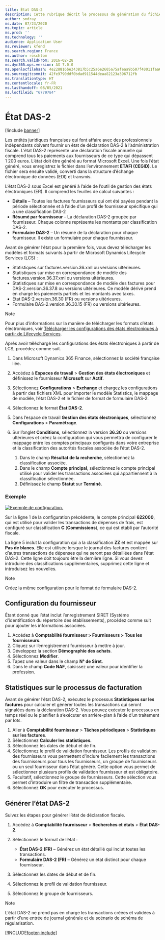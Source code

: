 ```yaml
---
title: État DAS-2
description: Cette rubrique décrit le processus de génération du fichier d’audit standard pour la France (FEC) dans Microsoft Dynamics 365 Finance.
author: sndray
ms.date: 07/23/2020
ms.topic: article
ms.prod: ''
ms.technology: ''
audience: Application User
ms.reviewer: kfend
ms.search.region: France
ms.author: roschlom
ms.search.validFrom: 2016-02-28
ms.dyn365.ops.version: AX 7.0.0
ms.openlocfilehash: 4e228816be343817b5c25a6e2605a75afeaa9b507f40011faa685f8a66be6154
ms.sourcegitcommit: 42fe9790ddf0bdad911544deaa82123a396712fb
ms.translationtype: HT
ms.contentlocale: fr-FR
ms.lasthandoff: 08/05/2021
ms.locfileid: "6779784"
---
```

# <a name="das-2-report"></a>État DAS-2

[!include [banner](../includes/banner.md)]

Les entités juridiques françaises qui font affaire avec des professionnels indépendants doivent fournir un état de déclaration DAS-2 à l’administration fiscale. L’état DAS-2 représente une déclaration fiscale annuelle qui comprend tous les paiements aux fournisseurs de ce type qui dépassent 1 200 euros. L’état doit être généré au format Microsoft Excel. Une fois l’état généré, vous enregistrez le fichier dans l’environnement **ETAFI (CEGID)**. Le fichier sera ensuite validé, converti dans la structure d’échange électronique de données (EDI) et transmis.

L’état DAS-2 sous Excel est généré à l’aide de l’outil de gestion des états électroniques (ER). Il comprend les feuilles de calcul suivantes :

- **Détails** – Toutes les factures fournisseurs qui ont été payées pendant la période sélectionnée et à l’aide d’un profil de fournisseur spécifique qui a une classification DAS-2
- **Résumé par fournisseur** – La déclaration DAS-2 groupée par fournisseur. Chaque colonne représente les montants par classification DAS-2.
- **Formulaire DAS-2** – Un résumé de la déclaration pour chaque fournisseur. Il existe un formulaire pour chaque fournisseur.

Avant de générer l’état pour la première fois, vous devez télécharger les modèles et formats suivants à partir de Microsoft Dynamics Lifecycle Services (LCS) :

- Statistiques sur factures.version.36.xml ou versions ultérieures.
- Statistiques sur mise en correspondance de modèle des factures.version.36.37.xml ou versions ultérieures.
- Statistiques sur mise en correspondance de modèle des factures pour DAS-2.version.36.37.8 ou versions ultérieures. Ce modèle dérivé prend en charge les paiements partiels et les montants avec taxes.
- État DAS-2.version.36.30 (FR) ou versions ultérieures.
- Formulaire DAS-2.version.36.30.15 (FR) ou versions ultérieures.

> [!NOTE]
> Pour plus d’informations sur la manière de télécharger les formats d’états électroniques, voir [Télécharger les configurations des états électroniques à partir de Lifecycle Services](../../fin-ops-core/dev-itpro/analytics/download-electronic-reporting-configuration-lcs.md).

Après avoir téléchargé les configurations des états électroniques à partir de LCS, procédez comme suit.

1. Dans Microsoft Dynamics 365 Finance, sélectionnez la société française liée.
2. Accédez à **Espaces de travail** \> **Gestion des états électroniques** et définissez le fournisseur **Microsoft** sur **Actif**.
3. Sélectionnez **Configurations** \> **Exchange** et chargez les configurations à partir des fichiers XML pour importer le modèle Statistics, le mappage de modèle, l’état DAS-2 et le fichier de format de formulaire DAS-2.
4. Sélectionnez le format **État DAS-2**.
5. Dans l’espace de travail **Gestion des états électroniques**, sélectionnez **Configurations** \> **Paramétrage**.
6. Sur l’onglet **Conditions**, sélectionnez la version **36.30** ou versions ultérieures et créez la configuration qui vous permettra de configurer le mappage entre les comptes principaux configurés dans votre entreprise et la classification des autorités fiscales associée de l’état DAS-2.

    1. Dans le champ **Résultat de la recherche**, sélectionnez la classification associée.
    2. Dans le champ **Compte principal**, sélectionnez le compte principal utilisé pour valider les transactions associées qui appartiennent à la classification sélectionnée.
    3. Définissez le champ **Statut** sur **Terminé**.

### <a name="example"></a>Exemple

[![Exemple de configuration.](./media/emea-fra-das2-report-configuration.png)](./media/emea-fra-das2-report-configuration.png)

Sur la ligne 1 de la configuration précédente, le compte principal **622000**, qui est utilisé pour valider les transactions de dépenses de frais, est configuré sur classification **C** (**Commissions**), ce qui est établi par l’autorité fiscale.

La ligne 5 inclut la configuration qui a la classification **ZZ** et est mappée sur **Pas de blancs**. Elle est utilisée lorsque le journal des factures contient d’autres transactions de dépenses qui ne seront pas détaillées dans l’état DAS-2. Cette ligne doit toujours être la dernière ligne. Si vous devez introduire des classifications supplémentaires, supprimez cette ligne et introduisez les nouvelles.


> [!NOTE]
> Créez la même configuration pour le format de formulaire DAS-2.


## <a name="vendor-configuration"></a>Configuration du fournisseur

Étant donné que l’état inclut l’enregistrement SIRET (Système d’identification du répertoire des établissements), procédez comme suit pour ajouter les informations associées.

1. Accédez à **Comptabilité fournisseur > Fournisseurs > Tous les fournisseurs**.
2. Cliquez sur l’enregistrement fournisseur à mettre à jour.
3. Développez la section **Démographie des achats**.
4. Sélectionnez **Modifier**.
5. Tapez une valeur dans le champ **N° de Siret**.
6. Dans le champ **Code NAF**, saisissez une valeur pour identifier la profession.

## <a name="statistics-on-invoices-process"></a>Statistiques sur le processus de facturation

Avant de générer l’état DAS-2, exécutez le processus **Statistiques sur les factures** pour calculer et générer toutes les transactions qui seront signalées dans la déclaration DAS-2. Vous pouvez exécuter le processus en temps réel ou le planifier à s’exécuter en arrière-plan à l’aide d’un traitement par lots.

1. Aller à **Comptabilité fournisseur** > **Tâches périodiques** > **Statistiques sur les factures**.
2. Sélectionnez **Calculer les statistiques**.
3. Sélectionnez les dates de début et de fin.
4. Sélectionnez le profil de validation fournisseur. Les profils de validation des fournisseurs vous permettent d’inclure facilement les transactions des fournisseurs pour tous les fournisseurs, un groupe de fournisseurs ou un seul fournisseur dans l’état généré. Cette option vous permet de sélectionner plusieurs profils de validation fournisseur et est obligatoire. 
5. Facultatif, sélectionnez le groupe de fournisseurs. Cette sélection vous permet d’introduire un filtre de transaction supplémentaire.  
6. Sélectionnez **OK** pour exécuter le processus.


## <a name="generate-the-das-2-report"></a>Générer l’état DAS-2

Suivez les étapes pour générer l’état de déclaration fiscale.

1. Accédez à **Comptabilité fournisseur** \> **Recherches et états** \> **État DAS-2**.
2. Sélectionnez le format de l’état :

    - **État DAS-2 (FR)** – Générez un état détaillé qui inclut toutes les transactions.
    - **Formulaire DAS-2 (FR)** – Générez un état distinct pour chaque fournisseur.

3. Sélectionnez les dates de début et de fin.
4. Sélectionnez le profil de validation fournisseur. 
5. Sélectionnez le groupe de fournisseurs.

> [!NOTE]
> L’état DAS-2 ne prend pas en charge les transactions créées et validées à partir d’une entrée de journal générale et du scénario de schéma de régularisation. 


[!INCLUDE[footer-include](../../includes/footer-banner.md)]